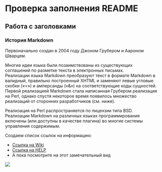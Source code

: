 # Проверка заполнения README

## Работа c заголовками

### История Markdown

Первоначально создан в 2004 году Джоном Грубером и Аароном Шварцем. 

Многие идеи языка были позаимствованы из существующих соглашений по разметке текста в 
электронных письмах. </br>Реализации языка Markdown преобразуют текст в формате Markdown 
в валидный, правильно построенный XHTML и заменяют левые угловые скобки («<») и амперсанды 
(«&») на соответствующие коды сущностей. </br>Первой реализацией Markdown стала написанная 
Грубером реализация на Perl, однако спустя некоторое время появилось множество реализаций 
от сторонних разработчиков (см. ниже). 

Реализация на Perl распространяется по лицензии типа 
BSD. Реализации Markdown на различных языках программирования включены (или доступны в 
качестве плагина) во многие системы управления содержимым.

Создаем список ссылок на информацию:
* [Ссылка на Wiki](https://ru.wikipedia.org/wiki/Markdown)
* [Ссылка на HELP](HELP.md)
* А пока посмотрите на этот замечательный вид

![](https://upload.wikimedia.org/wikipedia/commons/thumb/c/c9/Scuol-Motta_Naluns%2C_15-09-2023._%28actm.%29_09.jpg/647px-Scuol-Motta_Naluns%2C_15-09-2023._%28actm.%29_09.jpg)


 
